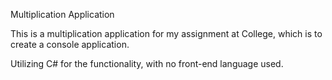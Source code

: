 Multiplication Application

This is a multiplication application for my assignment at College, which is to create a console application.

Utilizing C# for the functionality, with no front-end language used.

